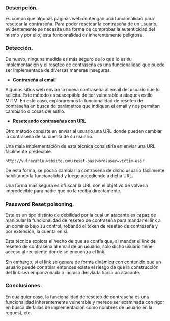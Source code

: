 ### Descripción.

Es común que algunas páginas web contengan una funcionalidad para resetear la contraseña. Para poder resetear la contraseña de un usuario, evidentemente se necesita una forma de comprobar la autenticidad del mismo y por ello, esta funcionalidad es inherentemente peligrosa.
<br>

### Detección.

De nuevo, ninguna medida es más seguro de lo que lo es su implementación y el reseteo de contraseña es una funcionalidad que puede ser implementada de diversas maneras inseguras.

- **Contraseña al email**

Algunos sitios web envían la nueva contraseña al email del usuario que lo solicita. Este método es susceptible de ser vulnerable a ataques estilo MITM. En este caso, exploraremos la funcionalidad de reseteo de contraseña en busca de parámetros que indiquen el email y nos permitan cambiarlo o cosas del estilo.

- **Reseteando contraseñas con URL**

Otro método consiste en enviar al usuario una URL donde pueden cambiar la contraseña de su cuenta de su usuario.

Una mala implementación de esta técnica consistiría en enviar una URL fácilmente predecible.

```
http://vulnerable-website.com/reset-password?user=victim-user
```

De esta forma, se podría cambiar la contraseña de dicho usuario fácilmente habilitando la funcionalidad y luego accediendo a dicha URL.

Una forma más segura es ofuscar la URL con el objetivo de volverla impredecible para nadie que no la reciba directamente.
<br>

### Password Reset poisoning.

Este es un tipo distinto de debilidad por la cual un atacante es capaz de manipular la funcionalidad de reseteo de contraseña para mandar el link a un dominio bajo su control, robando el token de reseteo de contraseña y por extensión, la cuenta en sí.

Esta técnica explota el hecho de que se confía que, al mandar el link de reseteo de contraseña al email de un usuario, sólo dicho usuario tiene acceso al recipiente donde se encuentra el link. 

Sin embargo, si el link se genera de forma dinámica con contenido que un usuario puede controlar entonces existe el riesgo de que la construcción del link sea emponzoñada o incluso desviada hacia un atacante.

### Conclusiones.

En cualquier caso, la funcionalidad de reseteo de contraseña es una funcionalidad inherentemente vulnerable y merece ser examinada con rigor en busca de fallas de implementación como nombres de usuario en la request, etc.

